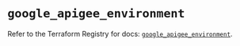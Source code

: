 # `google_apigee_environment`

Refer to the Terraform Registry for docs: [`google_apigee_environment`](https://registry.terraform.io/providers/hashicorp/google/6.33.0/docs/resources/apigee_environment).
